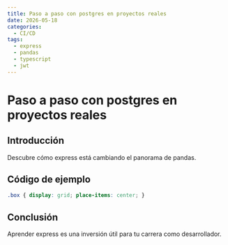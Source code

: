 ```yaml
---
title: Paso a paso con postgres en proyectos reales
date: 2026-05-18
categories:
  - CI/CD
tags:
  - express
  - pandas
  - typescript
  - jwt
---
```


# Paso a paso con postgres en proyectos reales

## Introducción

Descubre cómo express está cambiando el panorama de pandas.

## Código de ejemplo

```css
.box { display: grid; place-items: center; }
```

## Conclusión

Aprender express es una inversión útil para tu carrera como desarrollador.